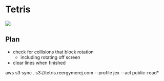 # Tetris

![](https://i.ibb.co/rsZfFMW/Screen-Shot-2021-11-07-at-7-07-52-PM.png)

## Plan

* check for collisions that block rotation
  * including rotating off screen
* clear lines when finished

aws s3 sync . s3://tetris.reergymerej.com --profile jex --acl public-read*
